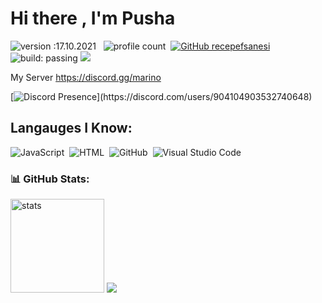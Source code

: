 # Hi there , I'm Pusha 
![version :17.10.2021](https://img.shields.io/badge/version-17.10.2021-informational) &nbsp;
![profile count](https://komarev.com/ghpvc/?username=recepefsanesi&color=red)&nbsp;
[![GitHub recepefsanesi](https://img.shields.io/github/followers/recepefsanesi?label=follow&style=social)](https://github.com/recepefsanesi)&nbsp;
![build: passing](https://img.shields.io/badge/build-passing-success)
<a href="https://instagram.com/jaylenelchavo"><img src="https://img.shields.io/badge/@pusha__23-E4405F?style=flat&logo=Instagram&logoColor=white"/></a> &nbsp;

My Server
https://discord.gg/marino

[![Discord Presence](https://lanyard-profile-readme.vercel.app/api/904104903532740648?theme=light&bg=7ad3f5&animated=false&hideDiscrim=true&borderRadius=30px&idleMessage=Probably%20doing%20something%20else...)](https://discord.com/users/904104903532740648)

## Langauges I Know:
![JavaScript](https://img.shields.io/badge/-JavaScript-05122A?style=flat&logo=javascript)&nbsp;
![HTML](https://img.shields.io/badge/-HTML-05122A?style=flat&logo=HTML5)&nbsp;
![GitHub](https://img.shields.io/badge/-GitHub-05122A?style=flat&logo=github)&nbsp;
![Visual Studio Code](https://img.shields.io/badge/-Visual%20Studio%20Code-05122A?style=flat&logo=visual-studio-code&logoColor=007ACC)&nbsp;



<h3 align="left">📊 GitHub Stats:</h3>
<p align="left">
   <img src="https://github-readme-stats.vercel.app/api?username=recepefsanesi&count_private=true&show_icons=true&theme=dark&hide_border=true" width="%100" height="150px" alt="stats" />
<img src="https://github-profile-trophy.vercel.app/?username=recepefsanesi&theme=radical" />
</p>
